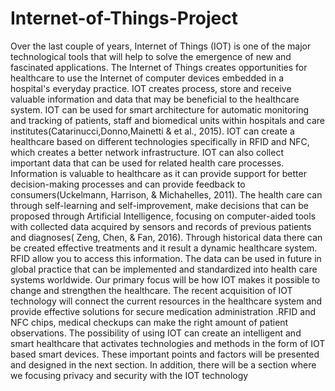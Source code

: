 # Internet-of-Things-Project

Over the last couple of years, Internet of Things (IOT) is one of the major technological tools that
will help to solve the emergence of new and fascinated applications. The Internet of Things creates
opportunities for healthcare to use the Internet of computer devices embedded in a hospital's
everyday practice. IOT creates process, store and receive valuable information and data that may be
beneficial to the healthcare system. IOT can be used for smart architecture for automatic
monitoring and tracking of patients, staff and biomedical units within hospitals and care
institutes(Catarinucci,Donno,Mainetti & et al., 2015).
IOT can create a healthcare based on different technologies specifically in RFID and NFC, which
creates a better network infrastructure. IOT can also collect important data that can be used for
related health care processes. Information is valuable to healthcare as it can provide support for
better decision-making processes and can provide feedback to consumers(Uckelmann, Harrison, &
Michahelles, 2011). The health care can through self-learning and self-improvement, make decisions
that can be proposed through Artificial Intelligence, focusing on computer-aided tools with collected
data acquired by sensors and records of previous patients and diagnoses( Zeng, Chen, & Fan, 2016).
Through historical data there can be created effective treatments and it result a dynamic healthcare
system. RFID allow you to access this information. The data can be used in future in global practice
that can be implemented and standardized into health care systems worldwide. Our primary focus
will be how IOT makes it possible to change and strengthen the healthcare.
The recent acquisition of IOT technology will connect the current resources in the healthcare system
and provide effective solutions for secure medication administration .RFID and NFC chips, medical
checkups can make the right amount of patient observations. The possibility of using IOT can create
an intelligent and smart healthcare that activates technologies and methods in the form of IOT based
smart devices. These important points and factors will be presented and designed in the next
section. In addition, there will be a section where we focusing privacy and security with the IOT
technology
